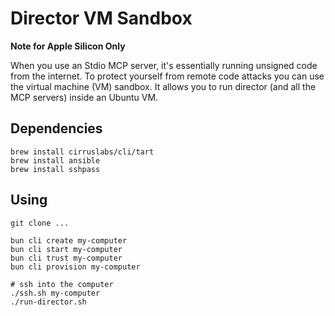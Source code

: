 # Director VM Sandbox

**Note for Apple Silicon Only**

When you use an Stdio MCP server, it's essentially running unsigned code from the internet. To protect yourself from remote code attacks you can use the virtual machine (VM) sandbox. It allows you to run director (and all the MCP servers) inside an Ubuntu VM. 

## Dependencies
```
brew install cirruslabs/cli/tart
brew install ansible
brew install sshpass
```

## Using
```
git clone ...

bun cli create my-computer
bun cli start my-computer
bun cli trust my-computer
bun cli provision my-computer

# ssh into the computer
./ssh.sh my-computer 
./run-director.sh
```
